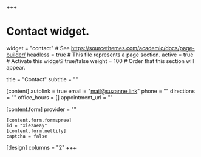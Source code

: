 +++
# Contact widget.
widget = "contact"  # See https://sourcethemes.com/academic/docs/page-builder/
headless = true  # This file represents a page section.
active = true  # Activate this widget? true/false
weight = 100  # Order that this section will appear.

title = "Contact"
subtitle = ""

[content]
autolink = true
email = "mail@suzanne.link"
phone = ""
directions = ""
office_hours = []
appointment_url = ""

  [content.form]
  provider = ""

    [content.form.formspree]
    id = "xlezaeay"
    [content.form.netlify]
    captcha = false

[design]
columns = "2"
+++

